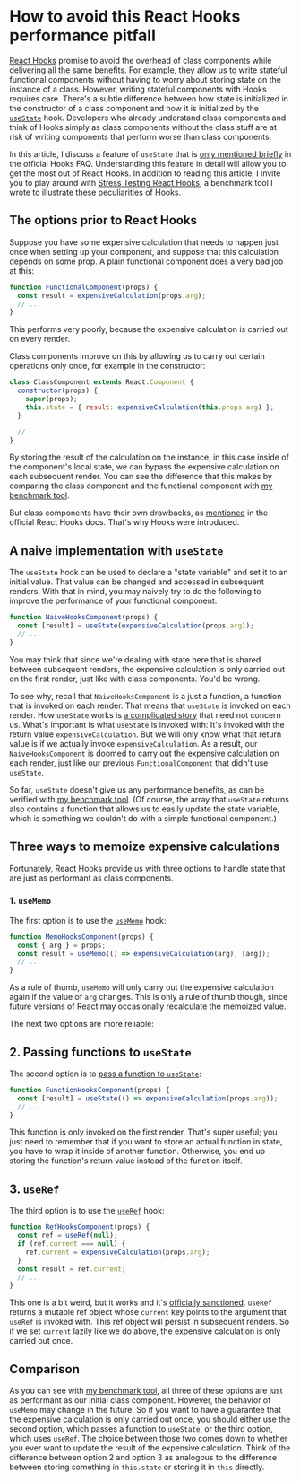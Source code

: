 # How to avoid this React Hooks performance pitfall

[React Hooks](https://reactjs.org/docs/hooks-intro.html) promise to avoid the overhead of class components while delivering all the same benefits. For example, they allow us to write stateful functional components without having to worry about storing state on the instance of a class. However, writing stateful components with Hooks requires care. There's a subtle difference between how state is initialized in the constructor of a class component and how it is initialized by the [`useState`](https://reactjs.org/docs/hooks-state.html) hook. Developers who already understand class components and think of Hooks simply as class components without the class stuff are at risk of writing components that perform worse than class components.

In this article, I discuss a feature of `useState` that is [only mentioned briefly](https://reactjs.org/docs/hooks-faq.html#how-to-create-expensive-objects-lazily) in the official Hooks FAQ. Understanding this feature in detail will allow you to get the most out of React Hooks. In addition to reading this article, I invite you to play around with [Stress Testing React Hooks](https://www.matthiasjenny.com/stress-hooks/), a benchmark tool I wrote to illustrate these peculiarities of Hooks.

## The options prior to React Hooks

Suppose you have some expensive calculation that needs to happen just once when setting up your component, and suppose that this calculation depends on some prop. A plain functional component does a very bad job at this:

```jsx
function FunctionalComponent(props) {
  const result = expensiveCalculation(props.arg);
  // ...
}
```

This performs very poorly, because the expensive calculation is carried out on every render.

Class components improve on this by allowing us to carry out certain operations only once, for example in the constructor:

```jsx
class ClassComponent extends React.Component {
  constructor(props) {
    super(props);
    this.state = { result: expensiveCalculation(this.props.arg) };
  }

  // ...
}
```

By storing the result of the calculation on the instance, in this case inside of the component's local state, we can bypass the expensive calculation on each subsequent render. You can see the difference that this makes by comparing the class component and the functional component with [my benchmark tool](https://www.matthiasjenny.com/stress-hooks/).

But class components have their own drawbacks, as [mentioned](https://reactjs.org/docs/hooks-intro.html#motivation) in the official React Hooks docs. That's why Hooks were introduced.

## A naive implementation with `useState`

The `useState` hook can be used to declare a "state variable" and set it to an initial value. That value can be changed and accessed in subsequent renders. With that in mind, you may naively try to do the following to improve the performance of your functional component:

```jsx
function NaiveHooksComponent(props) {
  const [result] = useState(expensiveCalculation(props.arg));
  // ...
}
```

You may think that since we're dealing with state here that is shared between subsequent renders, the expensive calculation is only carried out on the first render, just like with class components. You'd be wrong.

To see why, recall that `NaiveHooksComponent` is a just a function, a function that is invoked on each render. That means that `useState` is invoked on each render. How `useState` works is [a complicated story](https://medium.com/the-guild/under-the-hood-of-reacts-hooks-system-eb59638c9dba) that need not concern us. What's important is what `useState` is invoked with: It's invoked with the return value `expensiveCalculation`. But we will only know what that return value is if we actually invoke `expensiveCalculation`. As a result, our `NaiveHooksComponent` is doomed to carry out the expensive calculation on each render, just like our previous `FunctionalComponent` that didn't use `useState`.

So far, `useState` doesn't give us any performance benefits, as can be verified with [my benchmark tool](https://www.matthiasjenny.com/stress-hooks/). (Of course, the array that `useState` returns also contains a function that allows us to easily update the state variable, which is something we couldn't do with a simple functional component.)

## Three ways to memoize expensive calculations

Fortunately, React Hooks provide us with three options to handle state that are just as performant as class components.

### 1. `useMemo`

The first option is to use the [`useMemo`](https://reactjs.org/docs/hooks-faq.html#how-to-memoize-calculations) hook:

```jsx
function MemoHooksComponent(props) {
  const { arg } = props;
  const result = useMemo(() => expensiveCalculation(arg), [arg]);
  // ...
}
```

As a rule of thumb, `useMemo` will only carry out the expensive calculation again if the value of `arg` changes. This is only a rule of thumb though, since future versions of React may occasionally recalculate the memoized value.

The next two options are more reliable:

## 2. Passing functions to `useState`

The second option is to [pass a function to `useState`](https://reactjs.org/docs/hooks-faq.html#how-to-create-expensive-objects-lazily):

```jsx
function FunctionHooksComponent(props) {
  const [result] = useState(() => expensiveCalculation(props.arg));
  // ...
}
```

This function is only invoked on the first render. That's super useful; you just need to remember that if you want to store an actual function in state, you have to wrap it inside of another function. Otherwise, you end up storing the function's return value instead of the function itself.

## 3. `useRef`

The third option is to use the [`useRef`](<(https://reactjs.org/docs/hooks-reference.html#useref)>) hook:

```jsx
function RefHooksComponent(props) {
  const ref = useRef(null);
  if (ref.current === null) {
    ref.current = expensiveCalculation(props.arg);
  }
  const result = ref.current;
  // ...
}
```

This one is a bit weird, but it works and it's [officially sanctioned](https://reactjs.org/docs/hooks-faq.html#how-to-create-expensive-objects-lazily). `useRef` returns a mutable ref object whose `current` key points to the argument that `useRef` is invoked with. This ref object will persist in subsequent renders. So if we set `current` lazily like we do above, the expensive calculation is only carried out once.

## Comparison

As you can see with [my benchmark tool](https://www.matthiasjenny.com/stress-hooks/), all three of these options are just as performant as our initial class component. However, the behavior of `useMemo` may change in the future. So if you want to have a guarantee that the expensive calculation is only carried out once, you should either use the second option, which passes a function to `useState`, or the third option, which uses `useRef`. The choice between those two comes down to whether you ever want to update the result of the expensive calculation. Think of the difference between option 2 and option 3 as analogous to the difference between storing something in `this.state` or storing it in `this` directly.
